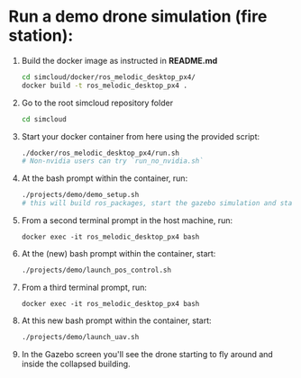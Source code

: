 # Run a demo drone simulation (fire station):

1. Build the docker image as instructed in **README.md**
	```bash
	cd simcloud/docker/ros_melodic_desktop_px4/
	docker build -t ros_melodic_desktop_px4 .
	```
2. Go to the root simcloud repository folder
	```bash
	cd simcloud
	```
3. Start your docker container from here using the provided script:
	```bash
	./docker/ros_melodic_desktop_px4/run.sh
	# Non-nvidia users can try `run_no_nvidia.sh`
	```
4. At the bash prompt within the container, run:
	```bash
 	./projects/demo/demo_setup.sh
 	# this will build ros_packages, start the gazebo simulation and start RViz
	```
6. From a second terminal prompt in the host machine, run:
	```
	docker exec -it ros_melodic_desktop_px4 bash
	```
7. At the (new) bash prompt within the container, start: 
	```bash
	./projects/demo/launch_pos_control.sh
	```
8. From a third terminal prompt, run:
	```
	docker exec -it ros_melodic_desktop_px4 bash
	```
9. At this new bash prompt within the container, start: 
	```bash
	./projects/demo/launch_uav.sh
	```
10. In the Gazebo screen you'll see the drone starting to fly around and inside the collapsed building.